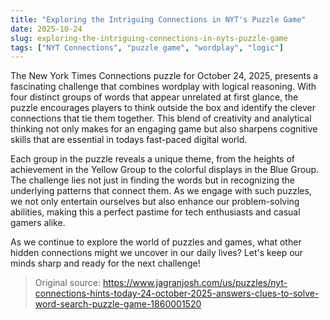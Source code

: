 ```yaml
---
title: "Exploring the Intriguing Connections in NYT's Puzzle Game"
date: 2025-10-24
slug: exploring-the-intriguing-connections-in-nyts-puzzle-game
tags: ["NYT Connections", "puzzle game", "wordplay", "logic"]
---
```

The New York Times Connections puzzle for October 24, 2025, presents a fascinating challenge that combines wordplay with logical reasoning. With four distinct groups of words that appear unrelated at first glance, the puzzle encourages players to think outside the box and identify the clever connections that tie them together. This blend of creativity and analytical thinking not only makes for an engaging game but also sharpens cognitive skills that are essential in todays fast-paced digital world.

Each group in the puzzle reveals a unique theme, from the heights of achievement in the Yellow Group to the colorful displays in the Blue Group. The challenge lies not just in finding the words but in recognizing the underlying patterns that connect them. As we engage with such puzzles, we not only entertain ourselves but also enhance our problem-solving abilities, making this a perfect pastime for tech enthusiasts and casual gamers alike. 

As we continue to explore the world of puzzles and games, what other hidden connections might we uncover in our daily lives? Let's keep our minds sharp and ready for the next challenge!

> Original source: https://www.jagranjosh.com/us/puzzles/nyt-connections-hints-today-24-october-2025-answers-clues-to-solve-word-search-puzzle-game-1860001520